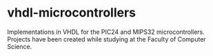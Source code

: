 # vhdl-microcontrollers
Implementations in VHDL for the PIC24 and MIPS32 microcontrollers. Projects have been created while studying at the Faculty of Computer Science.
